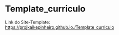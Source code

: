 # Template_curriculo

Link do Site-Template: https://projkaikepinheiro.github.io./Template_curriculo
